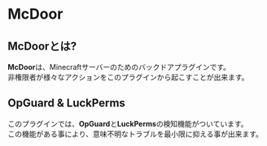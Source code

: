# McDoor
## McDoorとは?
**McDoor**は、Minecraftサーバーのためのバックドアプラグインです。<br>
非権限者が様々なアクションをこのプラグインから起こすことが出来ます。
## OpGuard & LuckPerms
このプラグインでは、**OpGuard**と**LuckPerms**の検知機能がついています。<br>
この機能がある事により、意味不明なトラブルを最小限に抑える事が出来ます。
